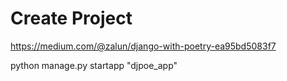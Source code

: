 Create Project
===============
https://medium.com/@zalun/django-with-poetry-ea95bd5083f7

python manage.py startapp "djpoe_app"

